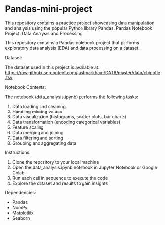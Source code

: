 # Pandas-mini-project
This repository contains a practice project showcasing data manipulation and analysis using the popular Python library Pandas.
Pandas Notebook Project: Data Analysis and Processing

This repository contains a Pandas notebook project that performs exploratory data analysis (EDA) and data processing on a dataset.

Dataset:

The dataset used in this project is available at: https://raw.githubusercontent.com/justmarkham/DAT8/master/data/chipotle.tsv

Notebook Contents:

The notebook (data_analysis.ipynb) performs the following tasks:

1. Data loading and cleaning
2. Handling missing values
3. Data visualization (histograms, scatter plots, bar charts)
4. Data transformation (encoding categorical variables)
5. Feature scaling
6. Data merging and joining
7. Data filtering and sorting
8. Grouping and aggregating data

Instructions:

1. Clone the repository to your local machine
2. Open the data_analysis.ipynb notebook in Jupyter Notebook or Google Colab
3. Run each cell in sequence to execute the code
4. Explore the dataset and results to gain insights

Dependencies:

- Pandas
- NumPy
- Matplotlib
- Seaborn

